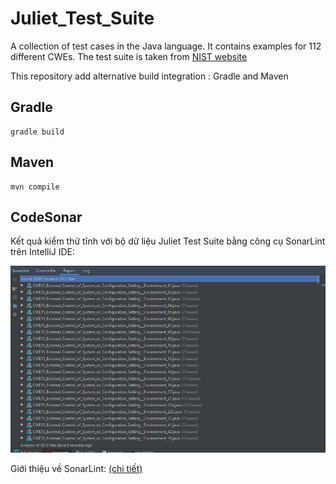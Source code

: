 # Juliet_Test_Suite

A collection of test cases in the Java language. It contains examples for 112 different CWEs. 
The test suite is taken from [NIST website](https://samate.nist.gov/SRD/testsuite.php)

This repository add alternative build integration : Gradle and Maven

## Gradle

```
gradle build
```

## Maven

```
mvn compile
```


## CodeSonar
Kết quả kiểm thử tĩnh với bộ dữ liệu Juliet Test Suite bằng công cụ SonarLint trên IntelliJ IDE:

![](https://github.com/vudung042/Juliet_Test_Suite/blob/master/Juliet_Tes_Suite.png)

Giới thiệu về SonarLint: [(chi tiết)](https://vinasupport.com/gioi-thieu-sonarqube-cong-cu-phan-tich-va-kiem-tra-chat-luong-code)
